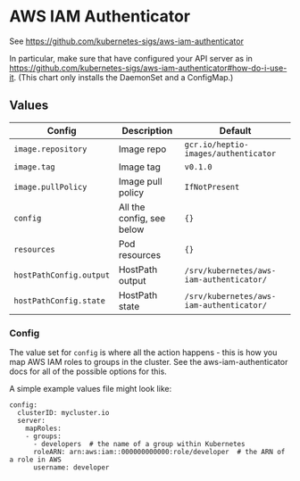 # AWS IAM Authenticator

See https://github.com/kubernetes-sigs/aws-iam-authenticator

In particular, make sure that have configured your API server as in
https://github.com/kubernetes-sigs/aws-iam-authenticator#how-do-i-use-it. (This
chart only installs the DaemonSet and a ConfigMap.)

## Values

| Config                  | Description               | Default                                  |
| ----------------------- | ------------------------- | ---------------------------------------- |
| `image.repository`      | Image repo                | `gcr.io/heptio-images/authenticator`     |
| `image.tag`             | Image tag                 | `v0.1.0`                                 |
| `image.pullPolicy`      | Image pull policy         | `IfNotPresent`                           |
| `config`                | All the config, see below | `{}`                                     |
| `resources`             | Pod resources             | `{}`                                     |
| `hostPathConfig.output` | HostPath output           | `/srv/kubernetes/aws-iam-authenticator/` |
| `hostPathConfig.state`  | HostPath state            | `/srv/kubernetes/aws-iam-authenticator/` |

### Config

The value set for `config` is where all the action happens - this is
how you map AWS IAM roles to groups in the cluster. See the
aws-iam-authenticator docs for all of the possible options for this.

A simple example values file might look like:
```
config:
  clusterID: mycluster.io
  server:
    mapRoles:
    - groups:
      - developers  # the name of a group within Kubernetes
      roleARN: arn:aws:iam::000000000000:role/developer  # the ARN of a role in AWS
      username: developer
```
